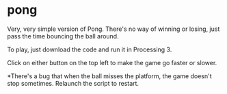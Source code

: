# pong
Very, very simple version of Pong. There's no way of winning or losing, just pass the time bouncing the ball around.

To play, just download the code and run it in Processing 3.


Click on either button on the top left to make the game go faster or slower.

*There's a bug that when the ball misses the platform, the game doesn't stop sometimes. Relaunch the script to restart.
